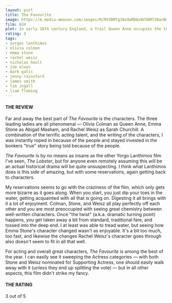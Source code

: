 ```yaml
---
layout: post
title: The Favourite
image: https://m.media-amazon.com/images/M/MV5BMTg1NzQwMDQxNV5BMl5BanBnXkFtZTgwNDg2NDYyNjM@._V1_UX182_CR0,0,182,268_AL_.jpg
film: 624
plot: In early 18th century England, a frail Queen Anne occupies the throne and her close friend, Lady Sarah, governs the country in her stead. When a new servant, Abigail, arrives, her charm endears her to Sarah.
rating: 3
tags:
- yorgos lanthimos
- olivia colman
- emma stone
- rachel weisz
- nicholas hoult
- joe alwyn
- mark gatis
- jenny rainsford
- james smith
- tim ingall
- liam fleming
---
```


#### THE REVIEW
Far and away the best part of *The Favourite* is the characters. The three leading ladies are all phenomenal &mdash; Olivia Colman as Queen Anne, Emma Stone as Abigail Masham, and Rachel Weisz as Sarah Churchill. A combination of the terrific acting talent, and the writing of the characters, I was instantly roped in because of the people and stayed invested in the bonkers "true" story being told because of the people.

*The Favourite* is by no means as insane as the other Yorgo Lanthimos film I've seen, *The Lobster*, but for anyone even remotely assuming this will be an actual historical drama will be quite unsuspecting. I think what Lanthimos does is this side of amazing, but with some reservations, again getting back to characters.

My reservations seems to go with the craziness of the film, which only gets more bizarre as it goes along. When you start, you just dip your toes in the water, getting acquainted with all that is going on. Digesting it all brings with it a lot of enjoyment. Colman, Stone, and Weisz all play perfectly off each other and you are most preoccupied with seeing great chemistry between well-written characters. Once "the twist" (a.k.a. dramatic turning point) happens, you get taken away a bit from standard, traditional fare, and tossed into the deep end. I at least was able to tread water, but seeing how Emma Stone's character changed wasn't as enjoyable. It's a bit too much, too fast, and likewise the changes Rachel Weisz's character goes through also doesn't seem to fit in all that well.

For acting and overall great characters, *The Favourite* is among the best of the year. I can easily see it sweeping the Actress categories &mdash; with both Stone and Weisz nominated for Supporting Actress, one should easily walk away with it (unless they end up splitting the vote) &mdash; but in all other aspects, this film didn't strike my fancy.

#### THE RATING
3 out of 5